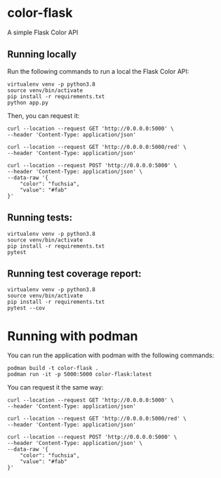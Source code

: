 # color-flask

A simple Flask Color API

## Running locally
Run the following commands to run a local the Flask Color API:
```
virtualenv venv -p python3.8
source venv/bin/activate
pip install -r requirements.txt
python app.py
```

Then, you can request it:
```
curl --location --request GET 'http://0.0.0.0:5000' \
--header 'Content-Type: application/json'
```

```
curl --location --request GET 'http://0.0.0.0:5000/red' \
--header 'Content-Type: application/json'
```

```
curl --location --request POST 'http://0.0.0.0:5000' \
--header 'Content-Type: application/json' \
--data-raw '{
    "color": "fuchsia",
    "value": "#fab"
}'
```

## Running tests:
```
virtualenv venv -p python3.8
source venv/bin/activate
pip install -r requirements.txt
pytest
```

## Running test coverage report:
```
virtualenv venv -p python3.8
source venv/bin/activate
pip install -r requirements.txt
pytest --cov
```

# Running with podman

You can run the application with podman with the following commands:

```
podman build -t color-flask .
podman run -it -p 5000:5000 color-flask:latest
```

You can request it the same way:

```
curl --location --request GET 'http://0.0.0.0:5000' \
--header 'Content-Type: application/json'
```

```
curl --location --request GET 'http://0.0.0.0:5000/red' \
--header 'Content-Type: application/json'
```

```
curl --location --request POST 'http://0.0.0.0:5000' \
--header 'Content-Type: application/json' \
--data-raw '{
    "color": "fuchsia",
    "value": "#fab"
}'
```
